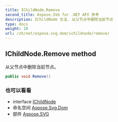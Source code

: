 ```yaml
---
title: IChildNode.Remove
second_title: Aspose.SVG for .NET API 参考
description: IChildNode 方法. 从父节点中删除当前节点
type: docs
weight: 10
url: /zh/net/aspose.svg.dom/ichildnode/remove/
---
```

## IChildNode.Remove method

从父节点中删除当前节点。

```csharp
public void Remove()
```

### 也可以看看

* interface [IChildNode](../)
* 命名空间 [Aspose.Svg.Dom](../../ichildnode/)
* 部件 [Aspose.SVG](../../../)


